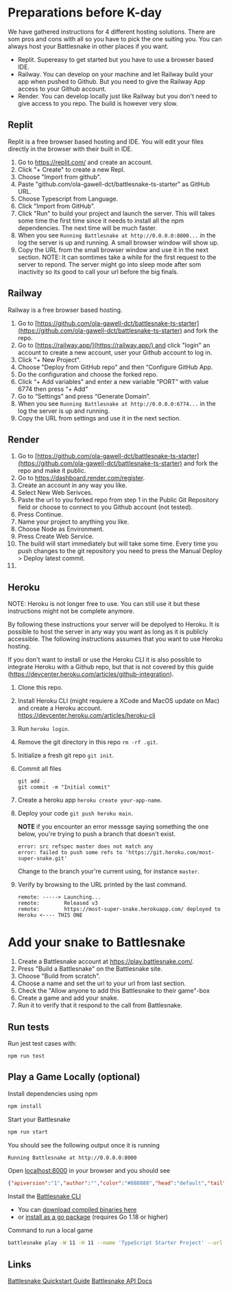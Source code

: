 # Preparations before K-day

We have gathered instructions for 4 different hosting solutions. There are som pros and cons with all so you have to pick the one suiting you. You can always host your Battlesnake in other places if you want.

- Replit. Supereasy to get started but you have to use a browser based IDE.
- Railway. You can develop on your machine and let Railway build your app when pushed to Github. But you need to give the Railway App access to your Github account.
- Render. You can develop locally just like Railway but you don't need to give access to you repo. The build is however very slow. 

## Replit

Replit is a free browser based hosting and IDE. You will edit your files directly in the browser with their built in IDE.

1. Go to https://replit.com/ and create an account.
2. Click "+ Create" to create a new Repl.
3. Choose "Import from github".
4. Paste "github.com/ola-gawell-dct/battlesnake-ts-starter" as GitHub URL.
5. Choose Typescript from Language.
6. Click "Import from GitHub".
7. Click "Run" to build your project and launch the server. This will takes some time the first time since it needs to install all the npm dependencies. The next time will be much faster. 
8. When you see `Running Battlesnake at http://0.0.0.0:8000...` in the log the server is up and running. A small browser window will show up.
9. Copy the URL from the small browser window and use it in the next section. NOTE: It can somtimes take a while for the first request to the server to repond. The server might go into sleep mode after som inactivity so its good to call your url before the big finals.

## Railway

Railway is a free browser based hosting.

1. Go to [https://github.com/ola-gawell-dct/battlesnake-ts-starter](https://github.com/ola-gawell-dct/battlesnake-ts-starter) and fork the repo.
1. Go to [https://railway.app/](https://railway.app/) and click "login" an account to create a new account, user your Github account to log in.
2. Click "+ New Project".
3. Choose "Deploy from GitHub repo" and then “Configure GitHub App.
4. Do the configuration and choose the forked repo.
5. Click “+ Add variables” and enter a new variable “PORT” with value 6774 then press “+ Add”
6. Go to “Settings” and press “Generate Domain”.
7. When you see `Running Battlesnake at http://0.0.0.0:6774...` in the log the server is up and running.
8. Copy the URL from settings and use it in the next section.

## Render

1. Go to [https://github.com/ola-gawell-dct/battlesnake-ts-starter](https://github.com/ola-gawell-dct/battlesnake-ts-starter) and fork the repo and make it public. 
2. Go to https://dashboard.render.com/register.
3. Create an account in any way you like.
4. Select New Web Serivces.
5. Paste the url to you forked repo from step 1 in the Public Git Repository field or choose to connect to you Github account (not tested).
6. Press Continue.
7. Name your project to anything you like.
8. Choose Node as Environment. 
9. Press Create Web Service.
10. The build will start immediately but will take some time. Every time you push changes to the git repository you need to press the Manual Deploy > Deploy latest commit.
11. 

## Heroku

NOTE: Heroku is not longer free to use. You can still use it but these instructions might not be complete anymore. 

By following these instructions your server will be depolyed to Heroku. It is possible to host the server in any way you want as long as it is publicly accessible. The following instructions assumes that you want to use Heroku hosting.

If you don't want to install or use the Heroku CLI it is also possible to integrate Heroku with a Github repo, but that is not covered by this guide (https://devcenter.heroku.com/articles/github-integration).

1. Clone this repo.
2. Install Heroku CLI (might requiere a XCode and MacOS update on Mac) and create a Heroku account.
    https://devcenter.heroku.com/articles/heroku-cli
3. Run `heroku login`.
4. Remove the git directory in this repo `rm -rf .git`.
5. Initialize a fresh git repo `git init`.
6. Commit all files 
    ```
    git add .
    git commit -m "Initial commit"
    ```
7. Create a heroku app `heroku create your-app-name`.
8. Deploy your code `git push heroku main`. 

    **NOTE** if you encounter an error messsge saying something the one below, you're trying to push a branch that doesn't exist.

    ````
    error: src refspec master does not match any  
    error: failed to push some refs to 'https://git.heroku.com/most-super-snake.git'
    ````
    
    Change to the branch your're current using, for instance `master`.
    
9. Verify by browsing to the URL printed by the last command. 
    
    ````
    remote: -----> Launching...
    remote:        Released v3
    remote:        https://most-super-snake.herokuapp.com/ deployed to Heroku <---- THIS ONE 
    ````

# Add your snake to Battlesnake

1. Create a Battlesnake account at https://play.battlesnake.com/.
2. Press "Build a Battlesnake" on the Battlesnake site.
3. Choose "Build from scratch".
4. Choose a name and set the url to your url from last section.
5. Check the "Allow anyone to add this Battlesnake to their game"-box
6. Create a game and add your snake.
7. Run it to verify that it respond to the call from Battlesnake.

## Run tests

Run jest test cases with:
```
npm run test
```

## Play a Game Locally (optional)

Install dependencies using npm

```sh
npm install
```

Start your Battlesnake

```sh
npm run start
```

You should see the following output once it is running

```sh
Running Battlesnake at http://0.0.0.0:8000
```

Open [localhost:8000](http://localhost:8000) in your browser and you should see

```json
{"apiversion":"1","author":"","color":"#888888","head":"default","tail":"default"}
```

Install the [Battlesnake CLI](https://github.com/BattlesnakeOfficial/rules/tree/main/cli)
* You can [download compiled binaries here](https://github.com/BattlesnakeOfficial/rules/releases)
* or [install as a go package](https://github.com/BattlesnakeOfficial/rules/tree/main/cli#installation) (requires Go 1.18 or higher)

Command to run a local game

```sh
battlesnake play -W 11 -H 11 --name 'TypeScript Starter Project' --url http://localhost:8000 -g solo --browser
```

## Links
[Battlesnake Quickstart Guide](https://docs.battlesnake.com/quickstart)
[Battlesnake API Docs](https://docs.battlesnake.com/api)
